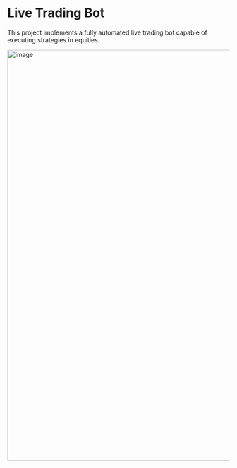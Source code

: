 # Live Trading Bot
This project implements a fully automated live trading bot capable of executing strategies in equities.

<img width="1400" height="933" alt="image" src="https://github.com/user-attachments/assets/8117ecda-ac6a-41d2-93c1-0ffd638a5403" />

